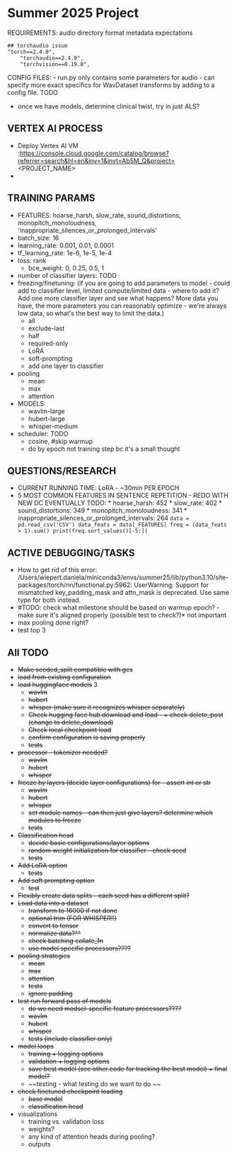 # Summer 2025 Project
REQUIREMENTS:
    audio directory format
    metadata expectations

    ## torchaudio issue
    "torch==2.4.0",
        "torchaudio==2.4.0",
        "torchvision==0.19.0",

CONFIG FILES:
    - run.py only contains some parameters for audio
    - can specify more exact specifics for WavDataset transforms by adding to a config file. TODO

- once we have models, determine clinical twist, try in just ALS?

## VERTEX AI PROCESS
* Deploy Vertex AI VM :https://console.cloud.google.com/catalog/browse?referrer=search&hl=en&inv=1&invt=Ab5M_Q&project=<PROJECT_NAME>
* 

## TRAINING PARAMS
* FEATURES: hoarse_harsh, slow_rate, sound_distortions, monopitch_monoloudness, 'inappropriate_silences_or_prolonged_intervals'
* batch_size: 16
* learning_rate: 0.001, 0.01, 0.0001
* tf_learning_rate: 1e-6, 1e-5, 1e-4
* loss: rank
    * bce_weight: 0, 0.25, 0.5, 1
* number of classifier layers: TODO
* freezing/finetuning: (if you are going to add parameters to model - could add to classifier level, limited compute/limited data - where to add it? Add one more classifier layer and see what happens? More data you have, the more parameters you can reasonably optimize - we're always low data, so what's the best way to limit the data.)
    * all 
    * exclude-last 
    * half
    * required-only
    * LoRA
    * soft-prompting
    * add one layer to classifier
* pooling
    * mean
    * max
    * attention
* MODELS:
    * wavlm-large
    * hubert-large
    * whisper-medium
* scheduler: TODO
    * cosine, #skip warmup
    * do by epoch not training step bc it's a small thought


## QUESTIONS/RESEARCH
* CURRENT RUNNING TIME: LoRA - ~30min PER EPOCH
*  5 MOST COMMON FEATURES IN SENTENCE REPETITION - REDO WITH NEW DC EVENTUALLY TODO:
        * hoarse_harsh: 452
        * slow_rate: 402
        * sound_distortions: 349
        * monopitch_monoloudness: 341
        * inappropriate_silences_or_prolonged_intervals: 264
        ```
        data = pd.read_csv('CSV')
        data_feats = data[_FEATURES]
        freq = (data_feats > 1).sum()
        print(freq.sort_values()[-5:])
        ```


## ACTIVE DEBUGGING/TASKS
* How to get rid of this error: /Users/wiepert.daniela/miniconda3/envs/summer25/lib/python3.10/site-packages/torch/nn/functional.py:5962: UserWarning: Support for mismatched key_padding_mask and attn_mask is deprecated. Use same type for both instead.
* #TODO: check what milestone should be based on warmup epoch? - make sure it's aligned properly (possible test to check?)* not important
* max pooling done right?
* test top 3

## All TODO
* ~~Make seeded_split compatible with gcs~~ 
* ~~load from existing configuration~~
* ~~load huggingface models~~ 3
    * ~~wavlm~~
    * ~~hubert~~
    * ~~whisper (make sure it recognizes whisper separately)~~
    * ~~Check hugging face hub download and load - + check delete_post (change to delete_download)~~
    * ~~Check local checkpoint load~~
    * ~~confirm configuration is saving properly~~
    * ~~tests~~
* ~~processor - tokenizer needed?~~
    * ~~wavlm~~
    * ~~hubert~~
    * ~~whisper~~
* ~~freeze by layers (decide layer configurations) for -  assert int or str~~
    * ~~wavlm~~
    * ~~hubert~~
    * ~~whisper~~
    * ~~set module names - can then just give layers? determine which modules to freeze~~
    * ~~tests~~
* ~~Classification head~~
    * ~~decide basic configurations/layer options~~
    * ~~random weight initialization for classifier - check seed~~
    * ~~tests~~
* ~~Add LoRA option~~
    * ~~tests~~
* ~~Add soft prompting option~~
    * ~~test~~
* ~~Flexibly create data splits - each seed has a different split?~~ 
* ~~Load data into a dataset~~
    * ~~transform to 16000 if not done~~
    * ~~optional trim (FOR WHISPER!!)~~
    * ~~convert to tensor~~
    * ~~normalize data?^^~~
    * ~~check batching collate_fn~~
    * ~~use model specific processors????~~
* ~~pooling strategies~~
    * ~~mean~~
    * ~~max~~
    * ~~attention~~
    * ~~tests~~
    * ~~ignore padding~~
* ~~test run forward pass of models~~
    * ~~do we need modsel-specific feature processors????~~
    * ~~wavlm~~
    * ~~hubert~~
    * ~~whisper~~
    * ~~tests (include classifier only)~~
* ~~model loops~~
    * ~~training + logging options~~
    * ~~validation + logging options~~
    * ~~save best model (see other code for tracking the best model) + final model?~~ 
    * ~~testing - what testing do we want to do ~~
* ~~check finetuned checkpoint loading~~
    * ~~base model~~
    * ~~classification head~~
* visualizations 
    * training vs. validation loss
    * weights? 
    * any kind of attention heads during pooling?
    * outputs

